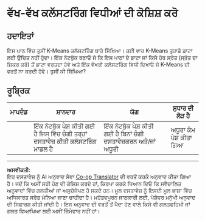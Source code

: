 <!--
CO_OP_TRANSLATOR_METADATA:
{
  "original_hash": "b8e17eff34ad1680eba2a5d3cf9ffc41",
  "translation_date": "2025-08-29T17:18:56+00:00",
  "source_file": "5-Clustering/2-K-Means/assignment.md",
  "language_code": "pa"
}
-->
# ਵੱਖ-ਵੱਖ ਕਲੱਸਟਰਿੰਗ ਵਿਧੀਆਂ ਦੀ ਕੋਸ਼ਿਸ਼ ਕਰੋ

## ਹਦਾਇਤਾਂ

ਇਸ ਪਾਠ ਵਿੱਚ ਤੁਸੀਂ K-Means ਕਲੱਸਟਰਿੰਗ ਬਾਰੇ ਸਿੱਖਿਆ। ਕਈ ਵਾਰ K-Means ਤੁਹਾਡੇ ਡਾਟਾ ਲਈ ਉਚਿਤ ਨਹੀਂ ਹੁੰਦਾ। ਇੱਕ ਨੋਟਬੁੱਕ ਬਣਾਓ ਜੋ ਕਿ ਇਸ ਪਾਠਾਂ ਦੇ ਡਾਟਾ ਜਾਂ ਕਿਸੇ ਹੋਰ ਸ੍ਰੋਤ (ਸ੍ਰੋਤ ਦਾ ਜ਼ਿਕਰ ਕਰੋ) ਤੋਂ ਡਾਟਾ ਵਰਤਦਾ ਹੋਵੇ ਅਤੇ ਇੱਕ ਵੱਖਰੀ ਕਲੱਸਟਰਿੰਗ ਵਿਧੀ ਦਿਖਾਓ ਜੋ K-Means ਦੀ ਵਰਤੋਂ ਨਾ ਕਰਦੀ ਹੋਵੇ। ਤੁਸੀਂ ਕੀ ਸਿੱਖਿਆ?

## ਰੂਬ੍ਰਿਕ

| ਮਾਪਦੰਡ | ਸ਼ਾਨਦਾਰ                                                       | ਯੋਗ                                                             | ਸੁਧਾਰ ਦੀ ਲੋੜ ਹੈ            |
| -------- | --------------------------------------------------------------- | -------------------------------------------------------------------- | ---------------------------- |
|          | ਇੱਕ ਨੋਟਬੁੱਕ ਪੇਸ਼ ਕੀਤੀ ਗਈ ਹੈ ਜਿਸ ਵਿੱਚ ਚੰਗੀ ਤਰ੍ਹਾਂ ਦਸਤਾਵੇਜ਼ ਕੀਤੀ ਕਲੱਸਟਰਿੰਗ ਮਾਡਲ ਹੈ | ਇੱਕ ਨੋਟਬੁੱਕ ਪੇਸ਼ ਕੀਤੀ ਗਈ ਹੈ ਬਿਨਾਂ ਚੰਗੀ ਦਸਤਾਵੇਜ਼ਕਰਨ ਅਤੇ/ਜਾਂ ਅਧੂਰੀ | ਅਧੂਰਾ ਕੰਮ ਪੇਸ਼ ਕੀਤਾ ਗਿਆ |

---

**ਅਸਵੀਕਤੀ**:  
ਇਹ ਦਸਤਾਵੇਜ਼ ਨੂੰ AI ਅਨੁਵਾਦ ਸੇਵਾ [Co-op Translator](https://github.com/Azure/co-op-translator) ਦੀ ਵਰਤੋਂ ਕਰਕੇ ਅਨੁਵਾਦ ਕੀਤਾ ਗਿਆ ਹੈ। ਜਦੋਂ ਕਿ ਅਸੀਂ ਸਹੀ ਹੋਣ ਦੀ ਕੋਸ਼ਿਸ਼ ਕਰਦੇ ਹਾਂ, ਕਿਰਪਾ ਕਰਕੇ ਧਿਆਨ ਦਿਓ ਕਿ ਸਵੈਚਾਲਿਤ ਅਨੁਵਾਦਾਂ ਵਿੱਚ ਗਲਤੀਆਂ ਜਾਂ ਅਸੁਚੱਜੇਪਣ ਹੋ ਸਕਦੇ ਹਨ। ਮੂਲ ਦਸਤਾਵੇਜ਼ ਨੂੰ ਇਸਦੀ ਮੂਲ ਭਾਸ਼ਾ ਵਿੱਚ ਅਧਿਕਾਰਤ ਸਰੋਤ ਮੰਨਿਆ ਜਾਣਾ ਚਾਹੀਦਾ ਹੈ। ਮਹੱਤਵਪੂਰਨ ਜਾਣਕਾਰੀ ਲਈ, ਪੇਸ਼ੇਵਰ ਮਨੁੱਖੀ ਅਨੁਵਾਦ ਦੀ ਸਿਫਾਰਸ਼ ਕੀਤੀ ਜਾਂਦੀ ਹੈ। ਇਸ ਅਨੁਵਾਦ ਦੀ ਵਰਤੋਂ ਤੋਂ ਪੈਦਾ ਹੋਣ ਵਾਲੇ ਕਿਸੇ ਵੀ ਗਲਤਫਹਿਮੀ ਜਾਂ ਗਲਤ ਵਿਆਖਿਆ ਲਈ ਅਸੀਂ ਜ਼ਿੰਮੇਵਾਰ ਨਹੀਂ ਹਾਂ।